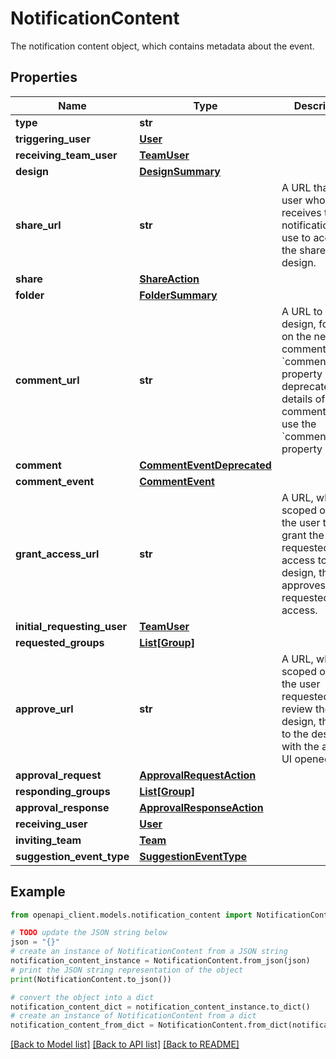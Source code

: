 # NotificationContent

The notification content object, which contains metadata about the event.

## Properties

Name | Type | Description | Notes
------------ | ------------- | ------------- | -------------
**type** | **str** |  | 
**triggering_user** | [**User**](User.md) |  | 
**receiving_team_user** | [**TeamUser**](TeamUser.md) |  | 
**design** | [**DesignSummary**](DesignSummary.md) |  | 
**share_url** | **str** | A URL that the user who receives the notification can use to access the shared design. | 
**share** | [**ShareAction**](ShareAction.md) |  | [optional] 
**folder** | [**FolderSummary**](FolderSummary.md) |  | 
**comment_url** | **str** | A URL to the design, focused on the new comment.  The &#x60;comment_url&#x60; property is deprecated. For details of the comment event, use the &#x60;comment_event&#x60; property instead. | [optional] 
**comment** | [**CommentEventDeprecated**](CommentEventDeprecated.md) |  | [optional] 
**comment_event** | [**CommentEvent**](CommentEvent.md) |  | [optional] 
**grant_access_url** | **str** | A URL, which is scoped only to the user that can grant the requested access to the design, that approves the requested access. | 
**initial_requesting_user** | [**TeamUser**](TeamUser.md) |  | 
**requested_groups** | [**List[Group]**](Group.md) |  | 
**approve_url** | **str** | A URL, which is scoped only to the user requested to review the design, that links to the design with the approval UI opened. | 
**approval_request** | [**ApprovalRequestAction**](ApprovalRequestAction.md) |  | 
**responding_groups** | [**List[Group]**](Group.md) |  | 
**approval_response** | [**ApprovalResponseAction**](ApprovalResponseAction.md) |  | 
**receiving_user** | [**User**](User.md) |  | 
**inviting_team** | [**Team**](Team.md) |  | 
**suggestion_event_type** | [**SuggestionEventType**](SuggestionEventType.md) |  | 

## Example

```python
from openapi_client.models.notification_content import NotificationContent

# TODO update the JSON string below
json = "{}"
# create an instance of NotificationContent from a JSON string
notification_content_instance = NotificationContent.from_json(json)
# print the JSON string representation of the object
print(NotificationContent.to_json())

# convert the object into a dict
notification_content_dict = notification_content_instance.to_dict()
# create an instance of NotificationContent from a dict
notification_content_from_dict = NotificationContent.from_dict(notification_content_dict)
```
[[Back to Model list]](../README.md#documentation-for-models) [[Back to API list]](../README.md#documentation-for-api-endpoints) [[Back to README]](../README.md)


